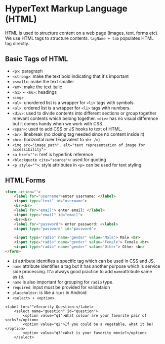# HyperText Markup Language (HTML)

HTML is used to structure content on a web page (images, text, forms etc). We use HTML tags to structure contents. `tagName + tab` populates HTML tag directly.

## Basic Tags of HTML

- `<p>`: paragraph
- `<strong>`: make the text bold indicating that it's important
- `<small>`: make the text smaller
- `<em>`: make the text italic
- `<h1>` ~ `<h6>`: headings
- `<img>`
- `<ul>`: unordered list is a wrapper for `<li>` tags with symbols.
- `<ol>`: ordered list is a wrapper for `<li>` tags with numbers.
- `<div>`: used to divide contents into different sections or group together relevant contents which belong together. `<div>` has no visual difference but it comes handy when we work with CSS.
- `<span>`: used to add CSS or JS hooks to text of HTML.
- `<br>`: linebreak (no closing tag needed since no content inside it)
- `<hr>`: horizontal ruler (Equivalent to `<hr />`)
- `<img src="image_path", alt="text representation of image for accessibility">`
- `<a href="">`: href is hyperlink reference
- `<blockquote cite="source">`: used for quoting
- `<p style="">`: style attributes in `<p>` can be used for text styling.

## HTML Forms

```html
<form action="">
    <label for="username">enter username: </label>
    <input type="text" id="username">
    <br><br>
    <label for="email"> enter email: </label>
    <input type="email" id="email">
    <br><br>
    <label for="password"> enter password: </label>
    <input type="password" id="password">

    <input type="radio" name="gender" value="Male"> Male <br>
    <input type="radio" name="gender" value="Female"> Female <br>
    <input type="radio" name="gender" value="Other"> Other <br>
</form>
```

- `id` attribute identifies a specific tag which can be used in CSS and JS.
- `name` attribute identifies a tag but it has another purpose which is service side processing. It'a always good practice to add `name`attribute same as `id`.
- `name` is also important for grouping for `radio` type.
- `required`: input must be provided for validataion
- `placeholder`: is like a `hint` in Android
- `<select> + <option>`

```
<label for="">Security Question:</label>
    <select name="question" id="question">
        <option value="q1">What colour are your favorite pair of socks?</option>
        <option value="q2">If you could be a vegetable, what it be?</option>
        <option value="q3">What is your favorite movie?</option>
    </select>
```
